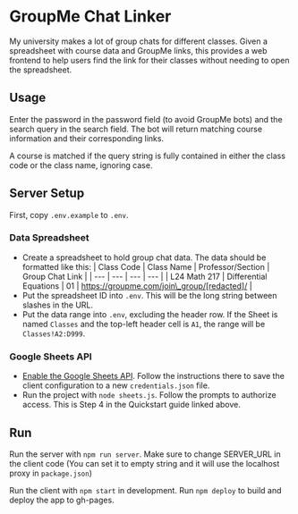 # GroupMe Chat Linker

My university makes a lot of group chats for different classes. Given a spreadsheet with course data and GroupMe links, this provides a web frontend to help users find the link for their classes without needing to open the spreadsheet.

## Usage

Enter the password in the password field (to avoid GroupMe bots) and the search query in the search field. The bot will return matching course information and their corresponding links.

A course is matched if the query string is fully contained in either the class code or the class name, ignoring case.

## Server Setup

First, copy `.env.example` to `.env`.

### Data Spreadsheet

* Create a spreadsheet to hold group chat data. The data should be formatted like this:
| Class Code | Class Name | Professor/Section | Group Chat Link |
| --- | --- | --- | --- |
| L24 Math 217 | Differential Equations | 01 | https://groupme.com/join\_group/[redacted]/ |
* Put the spreadsheet ID into `.env`. This will be the long string between slashes in the URL.
* Put the data range into `.env`, excluding the header row. If the Sheet is named `Classes` and the top-left header cell is `A1`, the range will be `Classes!A2:D999`.

### Google Sheets API

* [Enable the Google Sheets API](https://developers.google.com/sheets/api/quickstart/nodejs). Follow the instructions there to save the client configuration to a new `credentials.json` file.
* Run the project with `node sheets.js`. Follow the prompts to authorize access. This is Step 4 in the Quickstart guide linked above.

## Run

Run the server with `npm run server`. Make sure to change SERVER_URL in the client code (You can set it to empty string and it will use the localhost proxy in `package.json`)

Run the client with `npm start` in development. Run `npm deploy` to build and deploy the app to gh-pages.
